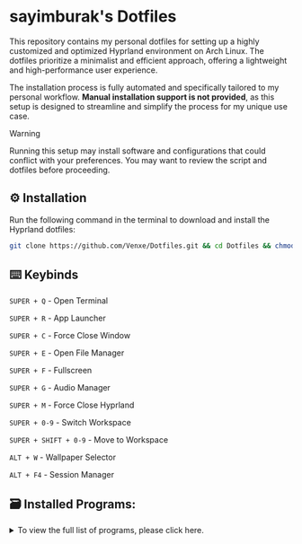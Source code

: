 # sayimburak's Dotfiles

This repository contains my personal dotfiles for setting up a highly customized and optimized Hyprland environment on Arch Linux. The dotfiles prioritize a minimalist and efficient approach, offering a lightweight and high-performance user experience.

The installation process is fully automated and specifically tailored to my personal workflow. **Manual installation support is not provided**, as this setup is designed to streamline and simplify the process for my unique use case.

> [!WARNING]  
> Running this setup may install software and configurations that could conflict with your preferences. You may want to review the script and dotfiles before proceeding.


## ⚙️ Installation
Run the following command in the terminal to download and install the Hyprland dotfiles:
```bash
git clone https://github.com/Venxe/Dotfiles.git && cd Dotfiles && chmod +x installers/install.sh && ./installers/install.sh
```

## ⌨️ Keybinds

`SUPER + Q`  - Open Terminal

`SUPER + R`  - App Launcher

`SUPER + C`  - Force Close Window

`SUPER + E`  - Open File Manager

`SUPER + F`  - Fullscreen

`SUPER + G`  - Audio Manager

`SUPER + M` - Force Close Hyprland

`SUPER + 0-9` - Switch Workspace

`SUPER + SHIFT + 0-9` - Move to Workspace

`ALT + W`  - Wallpaper Selector

`ALT + F4`  - Session Manager


## 🗃️ Installed Programs:
<details>
<summary>To view the full list of programs, please click here.</summary>
<br>
<details>
<summary>📦 Package & System Management</summary>

- **pacman-contrib**
- **rsync**
- **bleachbit**
- **brightnessctl**
- **gammastep**
- **flatpak**
- **com.github.tchx84.Flatseal**
- **io.github.flattool.Warehouse**
</details>

<details>
<summary>💻 Terminal & Shell Utilities</summary>

- **fish**
- **starship**
- **btop**
- **eza**
- **fd**
- **fastfetch**
- **myfetch**
- **asciiquarium**
- **cmatrix**
- **pipes-rs**
- **lolcat**
</details>

<details>
<summary>🎨 Visual & Theme Customization</summary>

- **python-pywal16**
- **python-pywalfox**
- **materia-gtk-theme**
- **kora-icon-theme**
- **qogir-icon-theme**
- **ttf-fira-sans**
- **ttf-firacode-nerd**
</details>

<details>
<summary>🖥️ Hyprland/Wayland Utilities</summary>

- **hypridle**
- **hyprlock**
- **hyprpicker**
- **hyprshot**
- **pyprland**
- **wlogout**
- **waybar**
- **swaync**
- **swww**
- **nwg-look**
</details>

<details>
<summary>📁 File Management & Archiving</summary>

- **thunar**
- **gvfs**
- **cpio**
- **xarchiver**
- **7zip**
- **tumbler**
- **libgsf**
- **ffmpegthumbnailer**
</details>

<details>
<summary>🛠️ Development & Build Tools</summary>

- **neovim**
- **code**
- **cmake**
- **meson**
- **lsp-plugins**
- **io.github.shiftey.Desktop**
</details>

<details>
<summary>🎵 Audio & Multimedia</summary>

- **pulsemixer**
- **easyeffects**
- **calf**
- **mpv**
- **cava**
- **gst-plugins-bad**
- **obs-studio**
</details>

<details>
<summary>📄 Office, Communication & Note-taking</summary>

- **libreoffice-fresh**
- **thunderbird**
- **obsidian**
</details>

<details>
<summary>🔒 Security & Privacy</summary>

- **bitwarden**
- **gnome-keyring**
- **qbittorrent**
- **blueman**
- **bluez**
- **com.protonvpn.www**
- **org.torproject.torbrowser-launcher**
- **gnome-network-displays**
</details>

<details>
<summary>🎮 Gaming & Entertainment</summary>

- **lutris**
- **com.heroicgameslauncher.hgl**
- **com.vysp3r.ProtonPlus**
- **discord**
- **spotify**
- **ncspot**
- **bastet**
</details>

<details>
<summary>🔗 Miscellaneous Tools</summary>

- **clock-rs-git**
- **io.github.Qalculate**
- **org.localsend.localsend_app**
- **com.rustdesk.RustDesk**
</details>

<details>
<summary>🔍 Other / Unclassified Tools</summary>

- **dev.krtirtho.Flemozi**
- **io.github.halfmexican.Mingle**
</details>

</details>
